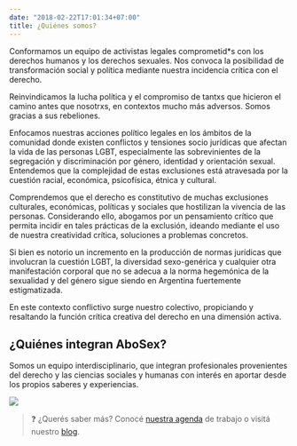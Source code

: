 ```yaml
---
date: "2018-02-22T17:01:34+07:00"
title: ¿Quiénes somos?
---
```


Conformamos un equipo de activistas legales comprometid*s con los derechos humanos y los derechos sexuales. Nos convoca la posibilidad de transformación social y política mediante nuestra incidencia crítica con el derecho.

Reinvindicamos la lucha política y el compromiso de tantxs que hicieron el camino antes que nosotrxs, en contextos mucho más adversos. Somos gracias a sus rebeliones.

Enfocamos nuestras acciones político legales en los ámbitos de la comunidad donde existen conflictos y tensiones socio jurídicas que afectan la vida de las personas LGBT, especialmente las sobrevinientes de la segregación y discriminación por género, identidad y orientación sexual.  Entendemos que la complejidad de estas exclusiones está atravesada por la cuestión racial, económica, psicofísica, étnica y cultural.

Comprendemos que el derecho es constitutivo de muchas exclusiones culturales, económicas, políticas y sociales que hostilizan la vivencia de las personas. Considerando ello, abogamos por un pensamiento crítico que permita incidir en tales prácticas de la exclusión, ideando mediante el uso de nuestra creatividad crítica, soluciones a problemas concretos.

Si bien es notorio un incremento en la producción de normas jurídicas que involucran la cuestión LGBT, la diversidad sexo-genérica y cualquier otra manifestación corporal que no se adecua a la norma hegemónica de la sexualidad y del género sigue siendo en Argentina fuertemente estigmatizada.

En este contexto conflictivo surge nuestro colectivo, propiciando y resaltando la función crítica creativa del derecho en una dimensión activa.

## ¿Quiénes integran AboSex?

Somos un equipo interdisciplinario, que integran profesionales provenientes del derecho y las ciencias sociales y humanas con interés en aportar desde los propios saberes y experiencias.

![]("/images/team/team.jpg")

> :question: ¿Querés saber más? Conocé [nuestra agenda](/services/) de trabajo o visitá nuestro [blog](/post/).